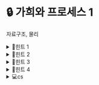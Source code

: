 # 🔒 가희와 프로세스 1
자료구조, 물리
<details>
<summary>🔑힌트 1</summary>
가장 큰, 가장 작은. <b>가장</b>이라는 말이 들어가면 어떤 자료구조가 떠오르시나요?
</details> 
<details>
<summary>🔑힌트 2</summary>
A와 B가 북쪽으로 달리고 있었습니다. A를 내 차, B를 내 차를 제외한 모든 차입니다. 
</details>
<details>
<summary>🔑힌트 3</summary>
A의 속도가 1 감소했습니다. B 입장에서 A는 어떻게 보일까요?
</details> 
<details>
<summary>🔑힌트 4</summary>
<ul>
  <li> 실행 중인 프로세스 이외의 프로세스들의 우선 순위가 1 증가한다. <br>
  <li> 실행 중인 프로세스의 우선 순위가 1 감소한다. <br>
</ul>
이 둘의 차이는 무엇일까요? <br>
</details>
<details>
<summary>💻cs</summary>
<ul>
  <li> aging <br>
  <li> starvation <br>
  <li> preemptive vs non preemptive scheduling  <br>
</ul>
</details>